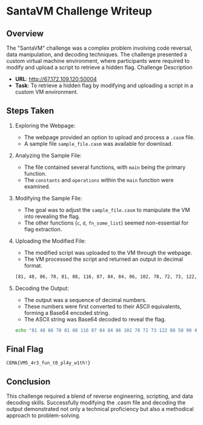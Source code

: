# SantaVM Challenge Writeup

## Overview

The "SantaVM" challenge was a complex problem involving code reversal, data manipulation, and decoding techniques. The challenge presented a custom virtual machine environment, where participants were required to modify and upload a script to retrieve a hidden flag.
Challenge Description

- **URL**: <http://67.172.109.120:50004>
- **Task**: To retrieve a hidden flag by modifying and uploading a script in a custom VM environment.

## Steps Taken

1. Exploring the Webpage:
    - The webpage provided an option to upload and process a `.casm` file.
    - A sample file `sample_file.casm` was available for download.

2. Analyzing the Sample File:
    - The file contained several functions, with `main` being the primary function.
    - The `constants` and `operations` within the `main` function were examined.

3. Modifying the Sample File:
    - The goal was to adjust the `sample_file.casm` to manipulate the VM into revealing the flag.
    - The other functions (`c`, `d`, `fn_some_list`) seemed non-essential for flag extraction.

4. Uploading the Modified File:
    - The modified script was uploaded to the VM through the webpage.
    - The VM processed the script and returned an output in decimal format.

    ```sh
    [81, 48, 86, 78, 81, 88, 116, 87, 84, 84, 86, 102, 78, 72, 73, 122, 88, 50, 90, 49, 98, 108, 57, 48, 77, 70, 57, 119, 98, 68, 82, 53, 88, 51, 99, 120, 100, 71, 103, 104, 102, 81, 61, 61]
    ```

5. Decoding the Output:
    - The output was a sequence of decimal numbers.
    - These numbers were first converted to their ASCII equivalents, forming a Base64 encoded string.
    - The ASCII string was Base64 decoded to reveal the flag.

    ```bash
    echo "81 48 86 78 81 88 116 87 84 84 86 102 78 72 73 122 88 50 90 49 98 108 57 48 77 70 57 119 98 68 82 53 88 51 99 120 100 71 103 104 102 81 61 61" | awk '{for(i=1;i<=NF;i++) printf "%c", $i}' | base64 -d
    ```

## Final Flag

`CEMA{VM5_4r3_fun_t0_pl4y_w1th!}`

## Conclusion

This challenge required a blend of reverse engineering, scripting, and data decoding skills. Successfully modifying the .casm file and decoding the output demonstrated not only a technical proficiency but also a methodical approach to problem-solving.
